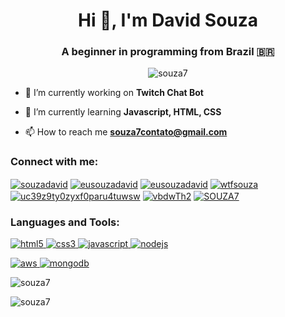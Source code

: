 <h1 align="center">Hi 👋, I'm David Souza</h1>
<h3 align="center">A beginner in programming from Brazil 🇧🇷</h3>

<p align="center"> <img src="https://komarev.com/ghpvc/?username=souza7&label=Profile%20views&color=0e75b6&style=flat" alt="souza7" /> </p>

- 🔭 I’m currently working on **Twitch Chat Bot**

- 🌱 I’m currently learning **Javascript, HTML, CSS**

- 📫 How to reach me **souza7contato@gmail.com**

<h3 align="left">Connect with me:</h3>
<p align="left">
<a href="https://codepen.io/souzadavid" target="blank"><img align="center" src="https://img.shields.io/badge/Codepen-000000?style=for-the-badge&logo=codepen&logoColor=white" alt="souzadavid" /></a>
<a href="https://twitter.com/eusouzadavid" target="blank"><img align="center" src="https://img.shields.io/badge/eusouzadavid%20-%231DA1F2.svg?&style=for-the-badge&logo=Twitter&logoColor=white" alt="eusouzadavid" /></a>
<a href="https://fb.com/eusouzadavid" target="blank"><img align="center" src="https://img.shields.io/badge/Facebook-1877F2?style=for-the-badge&logo=facebook&logoColor=white" alt="eusouzadavid" /></a>
<a href="https://instagram.com/wtfsouza" target="blank"><img align="center" src="https://img.shields.io/badge/wtfsouza%20-%23E4405F.svg?&style=for-the-badge&logo=Instagram&logoColor=white" alt="wtfsouza" /></a>
<a href="https://www.youtube.com/c/uc39z9ty0zyxf0paru4tuwsw" target="blank"><img align="center" src="https://img.shields.io/badge/YouTube-FF0000?style=for-the-badge&logo=youtube&logoColor=white" alt="uc39z9ty0zyxf0paru4tuwsw" /></a>
<a href="https://discord.gg/vbdwTh2" target="_blank"><img align="center" src="https://img.shields.io/badge/VALHALLA%20-%237289DA.svg?&style=for-the-badge&logo=discord&logoColor=white" alt="vbdwTh2" /></a>
<a href="https://twitch.tv/souza7" target="_blank"><img align="center" src="https://img.shields.io/badge/SOUZA7%20-%239146FF.svg?&style=for-the-badge&logo=Twitch&logoColor=white" alt="SOUZA7" /></a>
</p>

<h3 align="left">Languages and Tools:</h3>
<p align="left"> <a href="https://www.w3.org/html/" target="_blank"> <img src="https://img.shields.io/badge/html5%20-%23E34F26.svg?&style=for-the-badge&logo=html5&logoColor=white" alt="html5"/> </a> <a href="https://www.w3schools.com/css/" target="_blank"> <img src="https://img.shields.io/badge/css3%20-%231572B6.svg?&style=for-the-badge&logo=css3&logoColor=white" alt="css3"/> </a> <a href="https://developer.mozilla.org/en-US/docs/Web/JavaScript" target="_blank"> <img src="https://img.shields.io/badge/javascript%20-%23323330.svg?&style=for-the-badge&logo=javascript&logoColor=%23F7DF1E" alt="javascript"/> </a> <a href="https://nodejs.org/en/about/" target="_blank"> <img src="https://img.shields.io/badge/node.js%20-%2343853D.svg?&style=for-the-badge&logo=node.js&logoColor=white" alt="nodejs"/> </a>
<p align="left"> <a href="https://aws.amazon.com" target="_blank"> <img src="https://img.shields.io/badge/AWS%20-%23FF9900.svg?&style=for-the-badge&logo=amazon-aws&logoColor=white" alt="aws"/> </a> <a href="https://www.mongodb.com/" target="_blank"> <img src="https://img.shields.io/badge/MongoDB-%234ea94b.svg?&style=for-the-badge&logo=mongodb&logoColor=white" alt="mongodb"/> </a>



<p>&nbsp;<img align="left" src="https://github-readme-stats.vercel.app/api?username=souza7&show_icons=true&theme=radical" alt="souza7" /></p> <p><img align="left" src="https://github-readme-stats.vercel.app/api/top-langs?username=souza7&show_icons=true&locale=en&theme=radical" alt="souza7" /></p>



